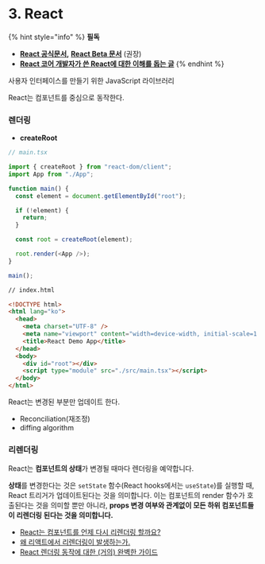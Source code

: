 # 3. React

{% hint style="info" %}
**필독**

* [**React 공식문서**](https://ko.reactjs.org/)**,** [**React Beta 문서**](https://beta.reactjs.org/) (권장)
* [**React 코어 개발자가 쓴 React에 대한 이해를 돕는 글**](https://overreacted.io/ko/react-as-a-ui-runtime/)
{% endhint %}

사용자 인터페이스를 만들기 위한 JavaScript 라이브러리

React는 컴포넌트를 중심으로 동작한다.

### 렌더링

* **createRoot**

```typescript
// main.tsx

import { createRoot } from "react-dom/client";
import App from "./App";

function main() {
  const element = document.getElementById("root");

  if (!element) {
    return;
  }

  const root = createRoot(element);

  root.render(<App />);
}

main();

```

```html
// index.html

<!DOCTYPE html>
<html lang="ko">
  <head>
    <meta charset="UTF-8" />
    <meta name="viewport" content="width=device-width, initial-scale=1.0" />
    <title>React Demo App</title>
  </head>
  <body>
    <div id="root"></div>
    <script type="module" src="./src/main.tsx"></script>
  </body>
</html>

```

React는 변경된 부분만 업데이트 한다.

* Reconciliation(재조정)
* diffing algorithm

### 리렌더링

React는 **컴포넌트의 상태**가 변경될 때마다 렌더링을 예약합니다.

**상태**를 변경한다는 것은 `setState` 함수(React hooks에서는 `useState`)를 실행할 때, React 트리거가 업데이트된다는 것을 의미합니다. 이는 컴포넌트의 render 함수가 호출된다는 것을 의미할 뿐만 아니라, **props 변경 여부와 관계없이 모든 하위 컴포넌트들이 리렌더링 된다는 것을 의미합니다.**

* [React는 컴포넌트를 언제 다시 리렌더링 할까요?](https://velog.io/@surim014/react-rerender)
* [왜 리액트에서 리렌더링이 발생하는가.](https://medium.com/@yujso66/%EB%B2%88%EC%97%AD-%EC%99%9C-%EB%A6%AC%EC%95%A1%ED%8A%B8%EC%97%90%EC%84%9C-%EB%A6%AC%EB%A0%8C%EB%8D%94%EB%A7%81%EC%9D%B4-%EB%B0%9C%EC%83%9D%ED%95%98%EB%8A%94%EA%B0%80-74dd239b0063)
* [React 렌더링 동작에 대한 (거의) 완벽한 가이드](https://velog.io/@superlipbalm/blogged-answers-a-mostly-complete-guide-to-react-rendering-behavior)
